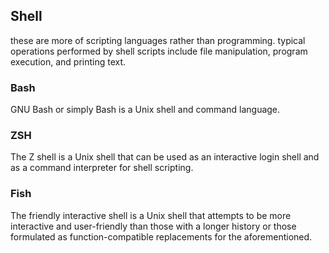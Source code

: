 ## Shell
these are more of scripting languages rather than programming. typical operations performed by shell scripts include file manipulation, program execution, and printing text.


### Bash
GNU Bash or simply Bash is a Unix shell and command language.

### ZSH
The Z shell is a Unix shell that can be used as an interactive login shell and as a command interpreter for shell scripting.

### Fish
The friendly interactive shell is a Unix shell that attempts to be more interactive and user-friendly than those with a longer history or those formulated as function-compatible replacements for the aforementioned.
